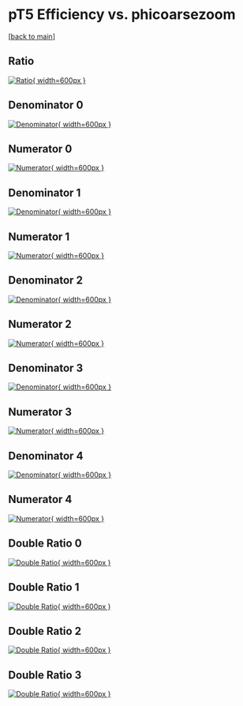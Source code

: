# pT5 Efficiency vs. phicoarsezoom

[[back to main](./)]



## Ratio

[![Ratio](../mtv/var/pT5_loweta_321_0_eff_phicoarsezoom.png){ width=600px }](../mtv/var/pT5_loweta_321_0_eff_phicoarsezoom.pdf)

## Denominator 0

[![Denominator](../mtv/den/pT5_loweta_321_0_eff_phicoarsezoom_den0.png){ width=600px }](../mtv/den/pT5_loweta_321_0_eff_phicoarsezoom_den0.pdf)

## Numerator 0

[![Numerator](../mtv/num/pT5_loweta_321_0_eff_phicoarsezoom_num0.png){ width=600px }](../mtv/num/pT5_loweta_321_0_eff_phicoarsezoom_num0.pdf)

## Denominator 1

[![Denominator](../mtv/den/pT5_loweta_321_0_eff_phicoarsezoom_den1.png){ width=600px }](../mtv/den/pT5_loweta_321_0_eff_phicoarsezoom_den1.pdf)

## Numerator 1

[![Numerator](../mtv/num/pT5_loweta_321_0_eff_phicoarsezoom_num1.png){ width=600px }](../mtv/num/pT5_loweta_321_0_eff_phicoarsezoom_num1.pdf)

## Denominator 2

[![Denominator](../mtv/den/pT5_loweta_321_0_eff_phicoarsezoom_den2.png){ width=600px }](../mtv/den/pT5_loweta_321_0_eff_phicoarsezoom_den2.pdf)

## Numerator 2

[![Numerator](../mtv/num/pT5_loweta_321_0_eff_phicoarsezoom_num2.png){ width=600px }](../mtv/num/pT5_loweta_321_0_eff_phicoarsezoom_num2.pdf)

## Denominator 3

[![Denominator](../mtv/den/pT5_loweta_321_0_eff_phicoarsezoom_den3.png){ width=600px }](../mtv/den/pT5_loweta_321_0_eff_phicoarsezoom_den3.pdf)

## Numerator 3

[![Numerator](../mtv/num/pT5_loweta_321_0_eff_phicoarsezoom_num3.png){ width=600px }](../mtv/num/pT5_loweta_321_0_eff_phicoarsezoom_num3.pdf)

## Denominator 4

[![Denominator](../mtv/den/pT5_loweta_321_0_eff_phicoarsezoom_den4.png){ width=600px }](../mtv/den/pT5_loweta_321_0_eff_phicoarsezoom_den4.pdf)

## Numerator 4

[![Numerator](../mtv/num/pT5_loweta_321_0_eff_phicoarsezoom_num4.png){ width=600px }](../mtv/num/pT5_loweta_321_0_eff_phicoarsezoom_num4.pdf)

## Double Ratio 0

[![Double Ratio](../mtv/ratio/pT5_loweta_321_0_eff_phicoarsezoom_ratio0.png){ width=600px }](../mtv/ratio/pT5_loweta_321_0_eff_phicoarsezoom_ratio0.pdf)

## Double Ratio 1

[![Double Ratio](../mtv/ratio/pT5_loweta_321_0_eff_phicoarsezoom_ratio1.png){ width=600px }](../mtv/ratio/pT5_loweta_321_0_eff_phicoarsezoom_ratio1.pdf)

## Double Ratio 2

[![Double Ratio](../mtv/ratio/pT5_loweta_321_0_eff_phicoarsezoom_ratio2.png){ width=600px }](../mtv/ratio/pT5_loweta_321_0_eff_phicoarsezoom_ratio2.pdf)

## Double Ratio 3

[![Double Ratio](../mtv/ratio/pT5_loweta_321_0_eff_phicoarsezoom_ratio3.png){ width=600px }](../mtv/ratio/pT5_loweta_321_0_eff_phicoarsezoom_ratio3.pdf)


